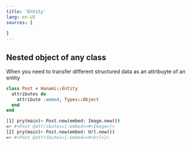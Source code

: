 ```yaml
---
title: 'Entity'
lang: en-US
sources: [
  
]
---
```


## Nested object of any class

When you need to transfer different structured data as an attribuyte of an entity

```ruby {3}
class Post < Hanami::Entity
  attributes do
    attribute :embed, Types::Object
  end
end
```

```bash
[1] pry(main)> Post.new(embed: Image.new())
=> #<Post @attributes={:embed=>#<Image>}>
[2] pry(main)> Post.new(embed: Url.new())
=> #<Post @attributes={:embed=>#<Url>}>
```
